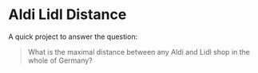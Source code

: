 # Aldi Lidl Distance

A quick project to answer the question:

> What is the maximal distance between any Aldi and Lidl shop in the whole of Germany?


